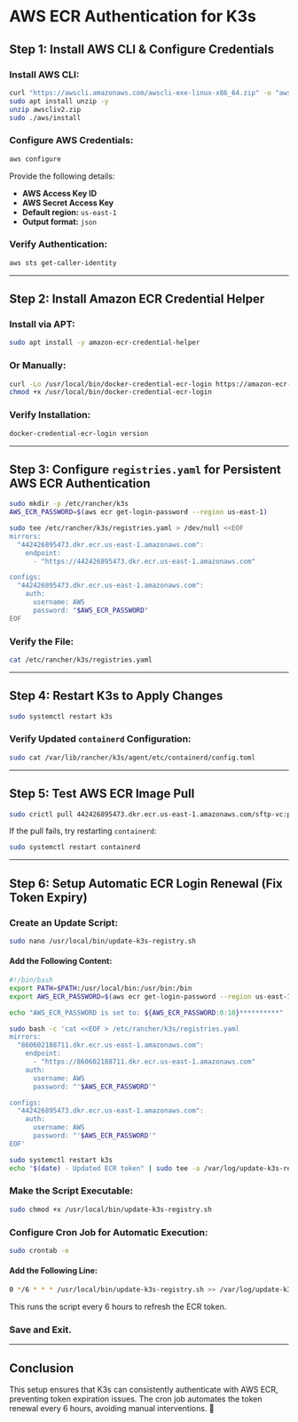 # AWS ECR Authentication for K3s

## Step 1: Install AWS CLI & Configure Credentials

### Install AWS CLI:
```bash
curl "https://awscli.amazonaws.com/awscli-exe-linux-x86_64.zip" -o "awscliv2.zip"
sudo apt install unzip -y
unzip awscliv2.zip
sudo ./aws/install
```

### Configure AWS Credentials:
```bash
aws configure
```
Provide the following details:
- **AWS Access Key ID**
- **AWS Secret Access Key**
- **Default region:** `us-east-1`
- **Output format:** `json`

### Verify Authentication:
```bash
aws sts get-caller-identity
```

---

## Step 2: Install Amazon ECR Credential Helper

### Install via APT:
```bash
sudo apt install -y amazon-ecr-credential-helper
```

### Or Manually:
```bash
curl -Lo /usr/local/bin/docker-credential-ecr-login https://amazon-ecr-credential-helper-releases.s3.us-east-2.amazonaws.com/latest/linux-amd64/docker-credential-ecr-login
chmod +x /usr/local/bin/docker-credential-ecr-login
```

### Verify Installation:
```bash
docker-credential-ecr-login version
```

---

## Step 3: Configure `registries.yaml` for Persistent AWS ECR Authentication

```bash
sudo mkdir -p /etc/rancher/k3s
AWS_ECR_PASSWORD=$(aws ecr get-login-password --region us-east-1)

sudo tee /etc/rancher/k3s/registries.yaml > /dev/null <<EOF
mirrors:
  "442426895473.dkr.ecr.us-east-1.amazonaws.com":
    endpoint:
      - "https://442426895473.dkr.ecr.us-east-1.amazonaws.com"

configs:
  "442426895473.dkr.ecr.us-east-1.amazonaws.com":
    auth:
      username: AWS
      password: "$AWS_ECR_PASSWORD"
EOF
```

### Verify the File:
```bash
cat /etc/rancher/k3s/registries.yaml
```

---

## Step 4: Restart K3s to Apply Changes
```bash
sudo systemctl restart k3s
```

### Verify Updated `containerd` Configuration:
```bash
sudo cat /var/lib/rancher/k3s/agent/etc/containerd/config.toml
```

---

## Step 5: Test AWS ECR Image Pull
```bash
sudo crictl pull 442426895473.dkr.ecr.us-east-1.amazonaws.com/sftp-vc:pim-fe-env
```

If the pull fails, try restarting `containerd`:
```bash
sudo systemctl restart containerd
```

---

## Step 6: Setup Automatic ECR Login Renewal (Fix Token Expiry)

### Create an Update Script:
```bash
sudo nano /usr/local/bin/update-k3s-registry.sh
```

#### Add the Following Content:
```bash
#!/bin/bash
export PATH=$PATH:/usr/local/bin:/usr/bin:/bin
export AWS_ECR_PASSWORD=$(aws ecr get-login-password --region us-east-1)

echo "AWS_ECR_PASSWORD is set to: ${AWS_ECR_PASSWORD:0:10}**********"  # Masked output for debugging

sudo bash -c 'cat <<EOF > /etc/rancher/k3s/registries.yaml
mirrors:
  "860602188711.dkr.ecr.us-east-1.amazonaws.com":
    endpoint:
      - "https://860602188711.dkr.ecr.us-east-1.amazonaws.com"
    auth:
      username: AWS
      password: "'$AWS_ECR_PASSWORD'"

configs:
  "442426895473.dkr.ecr.us-east-1.amazonaws.com":
    auth:
      username: AWS
      password: "'$AWS_ECR_PASSWORD'"
EOF'

sudo systemctl restart k3s
echo "$(date) - Updated ECR token" | sudo tee -a /var/log/update-k3s-registry.log
```

### Make the Script Executable:
```bash
sudo chmod +x /usr/local/bin/update-k3s-registry.sh
```

### Configure Cron Job for Automatic Execution:
```bash
sudo crontab -e
```

#### Add the Following Line:
```bash
0 */6 * * * /usr/local/bin/update-k3s-registry.sh >> /var/log/update-k3s.log 2>&1
```
This runs the script every 6 hours to refresh the ECR token.

### Save and Exit.

---

## Conclusion
This setup ensures that K3s can consistently authenticate with AWS ECR, preventing token expiration issues. The cron job automates the token renewal every 6 hours, avoiding manual interventions. 🚀

